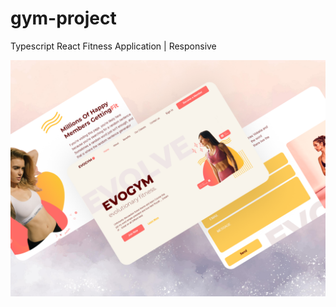 # gym-project
Typescript React Fitness Application | Responsive

[![Watch the video](https://github.com/mhdi-nzari/gym-project/blob/main/MockupFitnes.png)](https://github.com/mhdi-nzari/gym-project/blob/main/gym-video.mp4)
